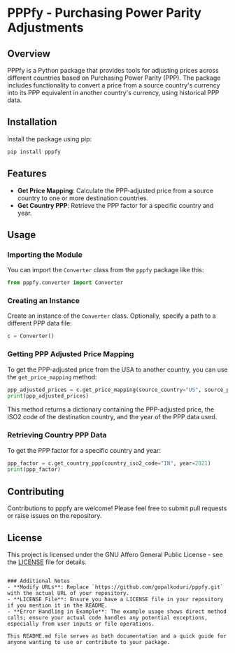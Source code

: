 # PPPfy - Purchasing Power Parity Adjustments

## Overview

PPPfy is a Python package that provides tools for adjusting prices across different countries based on Purchasing Power Parity (PPP). The package includes functionality to convert a price from a source country's currency into its PPP equivalent in another country's currency, using historical PPP data.

## Installation

Install the package using pip:

```bash
pip install pppfy
```

## Features

- **Get Price Mapping**: Calculate the PPP-adjusted price from a source country to one or more destination countries.
- **Get Country PPP**: Retrieve the PPP factor for a specific country and year.

## Usage

### Importing the Module

You can import the `Converter` class from the `pppfy` package like this:

```python
from pppfy.converter import Converter
```

### Creating an Instance

Create an instance of the `Converter` class. Optionally, specify a path to a different PPP data file:

```python
c = Converter()
```

### Getting PPP Adjusted Price Mapping

To get the PPP-adjusted price from the USA to another country, you can use the `get_price_mapping` method:

```python
ppp_adjusted_prices = c.get_price_mapping(source_country="US", source_price=79, destination_country="IN")
print(ppp_adjusted_prices)
```

This method returns a dictionary containing the PPP-adjusted price, the ISO2 code of the destination country, and the year of the PPP data used.

### Retrieving Country PPP Data

To get the PPP factor for a specific country and year:

```python
ppp_factor = c.get_country_ppp(country_iso2_code="IN", year=2021)
print(ppp_factor)
```

## Contributing

Contributions to pppfy are welcome! Please feel free to submit pull requests or raise issues on the repository.

## License

This project is licensed under the GNU Affero General Public License - see the [LICENSE](LICENSE) file for details.

```

### Additional Notes
- **Modify URLs**: Replace `https://github.com/gopalkoduri/pppfy.git` with the actual URL of your repository.
- **LICENSE File**: Ensure you have a LICENSE file in your repository if you mention it in the README.
- **Error Handling in Example**: The example usage shows direct method calls; ensure your actual code handles any potential exceptions, especially from user inputs or file operations.

This README.md file serves as both documentation and a quick guide for anyone wanting to use or contribute to your package.
```
